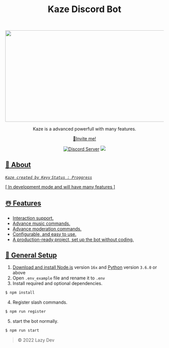 <h1 align="center">Kaze Discord Bot</h1>
<br />
<p align="center">
        <img src="https://cdn.discordapp.com/attachments/956774769276104736/966003509633904720/banner_github.jpg" alt="Kaze" width="1160" height="290">
    </a>
</p>
<p align="center">
        Kaze is a advanced powerfull with many features.
    </p>
    <p align="center">
        <a href="https://discord.com/api/oauth2/authorize?client_id=965463402816348230&permissions=0&scope=bot%20applications.commands">🔗Invite me!</a>
</p>
<p align="center">
        <a href="https://discord.gg/isei"><img src="https://img.shields.io/discord/675998580019953675?color=5865F2&logo=discord&logoColor=white" alt="Discord Server" /></a>
        <a href="https://www.typescriptlang.org/"><img src="https://badgen.net/badge/icon/typescript?icon=typescript&label">       
</p>
  
## 🍧 About
*`Kaze created by Keyy`*
*`Status : Proggress`*

[ In development mode and will have many features ]

## ☃️ Features
- Interaction support.
- Advance music commands.
- Advance moderation commands.
- Configurable, and easy to use.
- A production-ready project, set up the bot without coding.

## 🧩 General Setup
1. Download and install [Node.js](https://nodejs.org) version `16x` and [Python](https://python.org) version `3.6.0` or above
2. Open `.env_example` file and rename it to `.env`
3. Install required and optional dependencies.
```sh
$ npm install
```
4. Register slash commands.
```sh
$ npm run register
```
5. start the bot normally.
```sh
$ npm run start
```
> © 2022 Lazy Dev
